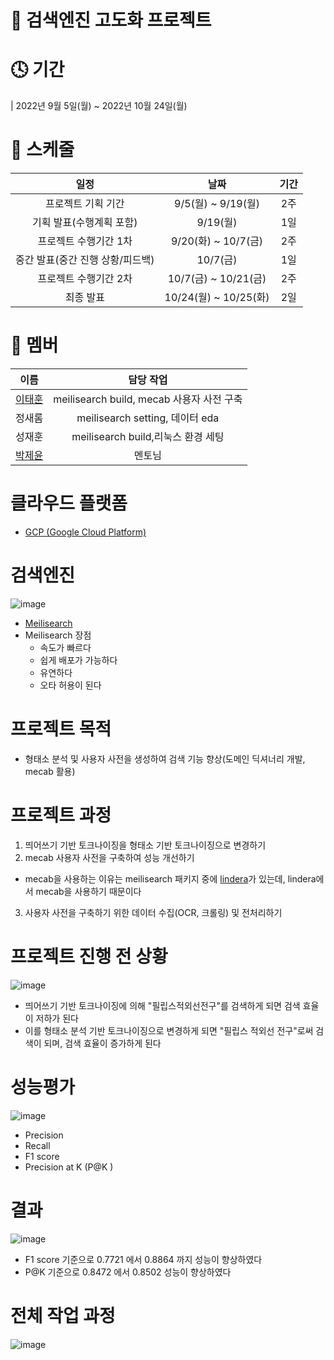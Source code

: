 # 📌 검색엔진 고도화 프로젝트

# 🕓 기간 
| 2022년 9월 5일(월) ~ 2022년 10월 24일(월) 

# 📆 스케줄

|일정| 날짜| 기간 |
|:---:|:---:|:---:|
|프로젝트 기획 기간| 9/5(월) ~ 9/19(월) | 2주 |
|기획 발표(수행계획 포함)| 9/19(월) | 1일|
|프로젝트 수행기간 1차|9/20(화) ~ 10/7(금)| 2주|
|중간 발표(중간 진행 상황/피드백)|10/7(금)|1일|
|프로젝트 수행기간 2차|10/7(금) ~ 10/21(금)|2주|
|최종 발표|10/24(월) ~ 10/25(화) | 2일 |

# 🧔 멤버

|이름|담당 작업|
|:---:|:---:|
|[이태훈](https://github.com/git-ThLee)|meilisearch build, mecab 사용자 사전 구축|
|정새롬| meilisearch setting, 데이터 eda|
|성재훈| meilisearch build,리눅스 환경 세팅|
|[박제윤](https://github.com/Jeiyoon)| 멘토님|

# 클라우드 플랫폼

- [GCP (Google Cloud Platform)](https://cloud.google.com/free?utm_source=google&utm_medium=cpc&utm_campaign=japac-KR-all-en-dr-bkws-all-all-trial-e-dr-1009882&utm_content=text-ad-none-none-DEV_c-CRE_602771418613-ADGP_Hybrid%20%7C%20BKWS%20-%20EXA%20%7C%20Txt%20~%20GCP_General_core%20brand_main-KWID_43700071610114344-aud-970366092687%3Akwd-87853815-userloc_1009877&utm_term=KW_gcp-ST_gcp&gclid=CjwKCAjwtp2bBhAGEiwAOZZTuDCcWPzbNVCZjhwCsuGS6LeCTC5SA005yRJXY_PRkuMgHqnmOEH5rRoCHbgQAvD_BwE&gclsrc=aw.ds)

# 검색엔진 

![image](https://user-images.githubusercontent.com/55564114/200228953-c6e7122a-32b9-423b-98f1-8cd56c17c5be.png)  

- [Meilisearch](https://www.meilisearch.com/)
- Meilisearch 장점
  - 속도가 빠르다
  - 쉽게 배포가 가능하다
  - 유연하다
  - 오타 허용이 된다
 
# 프로젝트 목적

- 형태소 분석 및 사용자 사전을 생성하여 검색 기능 향상(도메인 딕셔너리 개발, mecab 활용)

# 프로젝트 과정

1. 띄어쓰기 기반 토크나이징을 형태소 기반 토크나이징으로 변경하기
2. mecab 사용자 사전을 구축하여 성능 개선하기
  - mecab을 사용하는 이유는 meilisearch 패키지 중에 [lindera](https://github.com/lindera-morphology/lindera)가 있는데, lindera에서 mecab을 사용하기 때문이다
3. 사용자 사전을 구축하기 위한 데이터 수집(OCR, 크롤링) 및 전처리하기

# 프로젝트 진행 전 상황 

![image](https://user-images.githubusercontent.com/55564114/200232387-b25ffab3-28b0-4c4a-9e22-0e1939f2f0e4.png)  

- 띄어쓰기 기반 토크나이징에 의해 "필립스적외선전구"를 검색하게 되면 검색 효율이 저하가 된다
- 이를 형태소 분석 기반 토크나이징으로 변경하게 되면 "필립스 적외선 전구"로써 검색이 되며, 검색 효율이 증가하게 된다

# 성능평가

![image](https://user-images.githubusercontent.com/55564114/200230779-8a9965ae-861f-454a-9774-06e14d0bd10d.png)  

- Precision
- Recall
- F1 score
- Precision at K (P@K )

# 결과

![image](https://user-images.githubusercontent.com/55564114/200230919-913ffa13-ccac-4ae9-b9db-fa065b4adcbb.png)  

- F1 score 기준으로 0.7721 에서 0.8864 까지 성능이 향상하였다 
- P@K 기준으로 0.8472 에서 0.8502 성능이 향상하였다

# 전체 작업 과정

![image](https://user-images.githubusercontent.com/55564114/200231129-66d3ec0a-4253-4dbf-962f-4aafe0605346.png)
